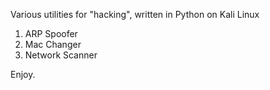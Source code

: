 Various utilities for "hacking", written in Python on Kali Linux

1. ARP Spoofer
2. Mac Changer
3. Network Scanner

Enjoy. 
